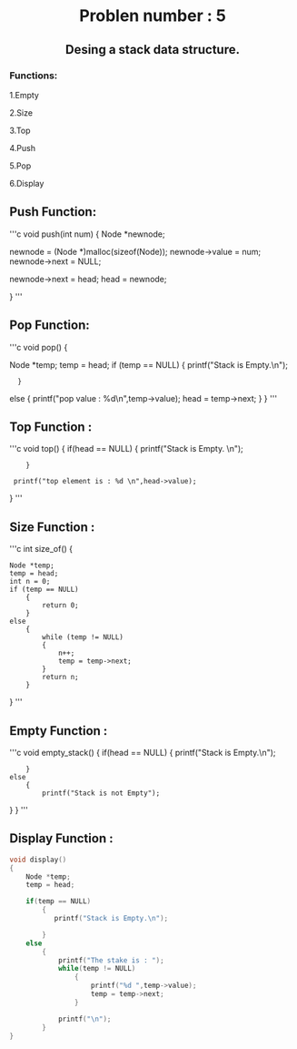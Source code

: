 <h1 align="center">
    Problen number : 5
</h1>

<h2 align="center">
    Desing a stack data structure.
</h2>


### Functions:

1.Empty

2.Size

3.Top

4.Push

5.Pop

6.Display 




## Push Function: 

'''c
void push(int num)
{
   Node *newnode;

   newnode = (Node *)malloc(sizeof(Node));
   newnode->value = num;
   newnode->next = NULL;

   newnode->next = head;
   head = newnode;

}
'''


## Pop Function:

'''c
void pop()
{
    
   Node *temp;
   temp = head;
   if (temp == NULL)
      {
          printf("Stack is Empty.\n");

      }
   else
      {
          printf("pop value : %d\n",temp->value);
          head = temp->next;
      }
}
'''



## Top Function :

'''c
void top()
{
    if(head == NULL)
        {
            printf("Stack is Empty. \n");

        }

     printf("top element is : %d \n",head->value);

}
'''




## Size Function :

'''c
int size_of()
{

    Node *temp;
    temp = head;
    int n = 0;
    if (temp == NULL)
        {
            return 0;
        }
    else
        {
            while (temp != NULL)
            {
                n++;
                temp = temp->next;
            }
            return n;
        }
}
'''

## Empty Function :
'''c
void empty_stack()
{
    if(head == NULL)
        {
            printf("Stack is Empty.\n");


        }
    else
        {
            printf("Stack is not Empty");

}
}
'''
## Display Function :
```c
void display()
{
    Node *temp;
    temp = head;

    if(temp == NULL)
        {
           printf("Stack is Empty.\n");

        }
    else
        {
            printf("The stake is : ");
            while(temp != NULL)
                {
                    printf("%d ",temp->value);
                    temp = temp->next;
                }

            printf("\n");
        }
}
```

